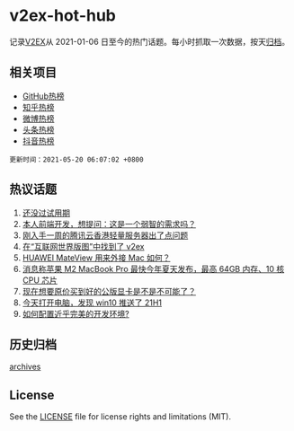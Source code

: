# v2ex-hot-hub

 记录[V2EX](https://www.v2ex.com/)从 2021-01-06 日至今的热门话题。每小时抓取一次数据，按天[归档](archives)。
 
 ## 相关项目

- [GitHub热榜](https://github.com/lonnyzhang423/github-hot-hub)
- [知乎热榜](https://github.com/lonnyzhang423/zhihu-hot-hub)
- [微博热榜](https://github.com/lonnyzhang423/weibo-hot-hub)
- [头条热榜](https://github.com/lonnyzhang423/toutiao-hot-hub)
- [抖音热榜](https://github.com/lonnyzhang423/douyin-hot-hub)


 `更新时间：2021-05-20 06:07:02 +0800`

## 热议话题

1. [还没过试用期](https://www.v2ex.com/t/777910)
1. [本人前端开发，想提问：这是一个弱智的需求吗？](https://www.v2ex.com/t/777955)
1. [刚入手一周的腾讯云香港轻量服务器出了点问题](https://www.v2ex.com/t/777843)
1. [在“互联网世界版图”中找到了 v2ex](https://www.v2ex.com/t/777889)
1. [HUAWEI MateView 用来外接 Mac 如何？](https://www.v2ex.com/t/777946)
1. [消息称苹果 M2 MacBook Pro 最快今年夏天发布，最高 64GB 内存、10 核 CPU 芯片](https://www.v2ex.com/t/777817)
1. [现在想要原价买到好的公版显卡是不是不可能了？](https://www.v2ex.com/t/777816)
1. [今天打开电脑，发现 win10 推送了 21H1](https://www.v2ex.com/t/777842)
1. [如何配置近乎完美的开发环境?](https://www.v2ex.com/t/777966)

## 历史归档

[archives](archives)

## License

See the [LICENSE](LICENSE) file for license rights and limitations (MIT).

